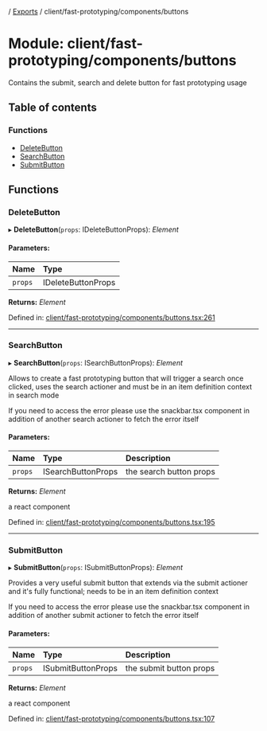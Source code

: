 [](../README.md) / [Exports](../modules.md) / client/fast-prototyping/components/buttons

# Module: client/fast-prototyping/components/buttons

Contains the submit, search and delete button for fast prototyping
usage

## Table of contents

### Functions

- [DeleteButton](client_fast_prototyping_components_buttons.md#deletebutton)
- [SearchButton](client_fast_prototyping_components_buttons.md#searchbutton)
- [SubmitButton](client_fast_prototyping_components_buttons.md#submitbutton)

## Functions

### DeleteButton

▸ **DeleteButton**(`props`: IDeleteButtonProps): *Element*

#### Parameters:

Name | Type |
:------ | :------ |
`props` | IDeleteButtonProps |

**Returns:** *Element*

Defined in: [client/fast-prototyping/components/buttons.tsx:261](https://github.com/onzag/itemize/blob/11a98dec/client/fast-prototyping/components/buttons.tsx#L261)

___

### SearchButton

▸ **SearchButton**(`props`: ISearchButtonProps): *Element*

Allows to create a fast prototyping button that will trigger a search
once clicked, uses the search actioner and must be in an item definition context
in search mode

If you need to access the error please use the snackbar.tsx component
in addition of another search actioner to fetch the error itself

#### Parameters:

Name | Type | Description |
:------ | :------ | :------ |
`props` | ISearchButtonProps | the search button props   |

**Returns:** *Element*

a react component

Defined in: [client/fast-prototyping/components/buttons.tsx:195](https://github.com/onzag/itemize/blob/11a98dec/client/fast-prototyping/components/buttons.tsx#L195)

___

### SubmitButton

▸ **SubmitButton**(`props`: ISubmitButtonProps): *Element*

Provides a very useful submit button that extends via the submit
actioner and it's fully functional; needs to be in an item
definition context

If you need to access the error please use the snackbar.tsx component
in addition of another submit actioner to fetch the error itself

#### Parameters:

Name | Type | Description |
:------ | :------ | :------ |
`props` | ISubmitButtonProps | the submit button props   |

**Returns:** *Element*

a react component

Defined in: [client/fast-prototyping/components/buttons.tsx:107](https://github.com/onzag/itemize/blob/11a98dec/client/fast-prototyping/components/buttons.tsx#L107)

